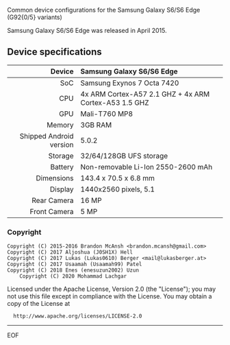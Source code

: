 Common device configurations for the Samsung Galaxy S6/S6 Edge (G92{0/5} variants)

Samsung Galaxy S6/S6 Edge was released in April 2015.

## Device specifications

| Device       | Samsung Galaxy S6/S6 Edge        |
| -----------: | :---------------------------------------------- |
| SoC          | Samsung Exynos 7 Octa 7420                      |
| CPU          | 4x ARM Cortex-A57 2.1 GHZ + 4x ARM Cortex-A53 1.5 GHZ          |
| GPU          | Mali-T760 MP8                                   |
| Memory       | 3GB RAM                                         |
| Shipped Android version | 5.0.2                           	 |
| Storage      | 32/64/128GB UFS storage                         |
| Battery      | Non-removable Li-Ion 2550-2600 mAh             	 |
| Dimensions   | 143.4 x 70.5 x 6.8 mm	                         |
| Display      | 1440x2560 pixels, 5.1    			 |
Rear Camera    | 16 MP                                           |
Front Camera   | 5 MP                                            |

### Copyright

	Copyright (C) 2015-2016 Brandon McAnsh <brandon.mcansh@gmail.com>
	Copyright (C) 2017 Aljoshua (J0SH1X) Hell
	Copyright (C) 2017 Lukas (Lukas0610) Berger <mail@lukasberger.at>
	Copyright (C) 2017 Usaamah (Usaamah99) Patel
	Copyright (C) 2018 Enes (enesuzun2002) Uzun
        Copyright (C) 2020 Mohammad Lachgar

 Licensed under the Apache License, Version 2.0 (the "License");
 you may not use this file except in compliance with the License.
 You may obtain a copy of the License at

      http://www.apache.org/licenses/LICENSE-2.0

------------------------------------------------------------------

EOF
